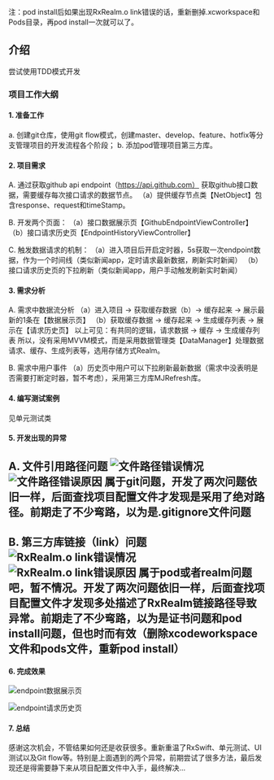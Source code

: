 注：pod install后如果出现RxRealm.o link错误的话，重新删掉.xcworkspace和Pods目录，再pod install一次就可以了。
## 介绍
尝试使用TDD模式开发

### 项目工作大纲

#### 1. 准备工作
a. 创建git仓库，使用git flow模式，创建master、develop、feature、hotfix等分支管理项目的开发流程各个阶段；
b. 添加pod管理项目第三方库。

#### 2. 项目需求
A. 通过获取github api endpoint（https://api.github.com） 获取github接口数据，需要缓存每次接口请求的数据节点。
（a）提供缓存节点类【NetObject】包含response、request和timeStamp。

B. 开发两个页面：
（a）接口数据展示页【GithubEndpointViewController】
（b）接口请求历史页【EndpointHistoryViewController】

C. 触发数据请求的机制：
（a）进入项目后开启定时器，5s获取一次endpoint数据，作为一个时间线（类似新闻app，定时请求最新数据，刷新实时新闻）
（b）接口请求历史页的下拉刷新（类似新闻app，用户手动触发刷新实时新闻）

#### 3. 需求分析
A. 需求中数据流分析
（a）进入项目 -> 获取缓存数据（b）-> 缓存起来 -> 展示最新的1条在【数据展示页】
（b）获取缓存数据 -> 缓存起来 -> 生成缓存列表 -> 展示在【请求历史页】
以上可见：有共同的逻辑，请求数据 -> 缓存 -> 生成缓存列表
所以，没有采用MVVM模式，而是采用数据管理类【DataManager】处理数据请求、缓存、生成列表等，选用存储方式Realm。

B. 需求中用户事件
（a）历史页中用户可以下拉刷新最新数据（需求中没表明是否需要打断定时器，暂不考虑），采用第三方库MJRefresh库。

#### 4. 编写测试案例
见单元测试类
#### 5. 开发出现的异常
A. 文件引用路径问题
![文件路径错误情况](./ScreenShot/file_path_error_state.png)
![文件路径错误原因](./ScreenShot/file_path_error.png)
**属于git问题，开发了两次问题依旧一样，后面查找项目配置文件才发现是采用了绝对路径。前期走了不少弯路，以为是.gitignore文件问题**
--
B. 第三方库链接（link）问题
![RxRealm.o link错误情况](./ScreenShot/file_path_error_state.png)
![RxRealm.o link错误原因](./ScreenShot/rxrealm_link_error.png)
**属于pod或者realm问题吧，暂不情况。开发了两次问题依旧一样，后面查找项目配置文件才发现多处描述了RxRealm链接路径导致异常。前期走了不少弯路，以为是证书问题和pod install问题，但也时而有效（删除xcodeworkspace文件和pods文件，重新pod install）**
--
#### 6. 完成效果
![endpoint数据展示页](./ScreenShot/EndpointScreen.png)

![endpoint请求历史页](./ScreenShot/HistoryScreen.png)

#### 7. 总结
感谢这次机会，不管结果如何还是收获很多。重新重温了RxSwift、单元测试、UI测试以及Git flow等。特别是上面遇到的两个异常，前期尝试了很多方法，最后发现还是得需要静下来从项目配置文件中入手，最终解决...
